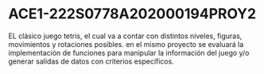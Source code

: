 # ACE1-222S0778A202000194PROY2
EL clásico juego tetris, el cual va a contar con distintos niveles, figuras, movimientos y rotaciones posibles.  en el mismo proyecto se evaluará la implementación de funciones para manipular la información del juego y/o generar salidas de datos con criterios específicos.

